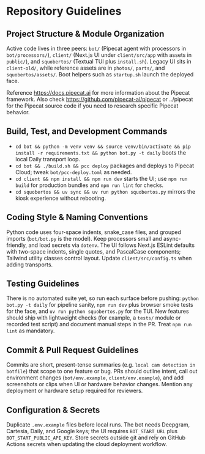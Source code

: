 # Repository Guidelines

## Project Structure & Module Organization
Active code lives in three peers: `bot/` (Pipecat agent with processors in `bot/processors/`), `client/` (Next.js UI under `client/src/app` with assets in `public/`), and `squobertos/` (Textual TUI plus `install.sh`). Legacy UI sits in `client-old/`, while reference assets are in `photos/`, `parts/`, and `squobertos/assets/`. Boot helpers such as `startup.sh` launch the deployed face.

Reference https://docs.pipecat.ai for more information about the Pipecat framework. Also check https://github.com/pipecat-ai/pipecat or ../pipecat for the Pipecat source code if you need to research specific Pipecat behavior.

## Build, Test, and Development Commands
- `cd bot && python -m venv venv && source venv/bin/activate && pip install -r requirements.txt && python bot.py -t daily` boots the local Daily transport loop.
- `cd bot && ./build.sh && pcc deploy` packages and deploys to Pipecat Cloud; tweak `bot/pcc-deploy.toml` as needed.
- `cd client && npm install && npm run dev` starts the UI; use `npm run build` for production bundles and `npm run lint` for checks.
- `cd squobertos && uv sync && uv run python squobertos.py` mirrors the kiosk experience without rebooting.

## Coding Style & Naming Conventions
Python code uses four-space indents, snake_case files, and grouped imports (`bot/bot.py` is the model). Keep processors small and async-friendly, and load secrets via `dotenv`. The UI follows Next.js ESLint defaults with two-space indents, single quotes, and PascalCase components; Tailwind utility classes control layout. Update `client/src/config.ts` when adding transports.

## Testing Guidelines
There is no automated suite yet, so run each surface before pushing: `python bot.py -t daily` for pipeline sanity, `npm run dev` plus browser smoke tests for the face, and `uv run python squobertos.py` for the TUI. New features should ship with lightweight checks (for example, a `tests/` module or recorded test script) and document manual steps in the PR. Treat `npm run lint` as mandatory.

## Commit & Pull Request Guidelines
Commits are short, present-tense summaries (e.g. `local cam detection in botfile`) that scope to one feature or bug. PRs should outline intent, call out environment changes (`bot/env.example`, `client/env.example`), and add screenshots or clips when UI or hardware behavior changes. Mention any deployment or hardware setup required for reviewers.

## Configuration & Secrets
Duplicate `.env.example` files before local runs. The bot needs Deepgram, Cartesia, Daily, and Google keys; the UI requires `BOT_START_URL` plus `BOT_START_PUBLIC_API_KEY`. Store secrets outside git and rely on GitHub Actions secrets when updating the cloud deployment workflow.
